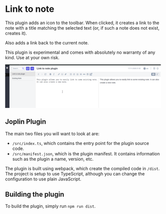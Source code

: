 # Link to note

This plugin adds an icon to the toolbar. When clicked, it creates a link to the note with a title matching the selected text (or, if such a note does not exist, creates it).

Also adds a link back to the current note.

This plugin is experimental and comes with absolutely no warranty of any kind. Use at your own risk.

![](demo_gif.gif)

## Joplin Plugin

The main two files you will want to look at are:

- `/src/index.ts`, which contains the entry point for the plugin source code.
- `/src/manifest.json`, which is the plugin manifest. It contains information such as the plugin a name, version, etc.

The plugin is built using webpack, which create the compiled code in `/dist`. The project is setup to use TypeScript, although you can change the configuration to use plain JavaScript.

## Building the plugin

To build the plugin, simply run `npm run dist`.
